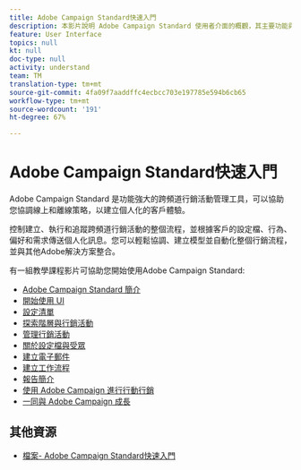 ```yaml
---
title: Adobe Campaign Standard快速入門
description: 本影片說明 Adobe Campaign Standard 使用者介面的概觀，其主要功能與核心功能性。
feature: User Interface
topics: null
kt: null
doc-type: null
activity: understand
team: TM
translation-type: tm+mt
source-git-commit: 4fa09f7aaddffc4ecbcc703e197785e594b6cb65
workflow-type: tm+mt
source-wordcount: '191'
ht-degree: 67%

---
```



# Adobe Campaign Standard快速入門

Adobe Campaign Standard 是功能強大的跨頻道行銷活動管理工具，可以協助您協調線上和離線策略，以建立個人化的客戶體驗。

控制建立、執行和追蹤跨頻道行銷活動的整個流程，並根據客戶的設定檔、行為、偏好和需求傳送個人化訊息。您可以輕鬆協調、建立模型並自動化整個行銷流程，並與其他Adobe解決方案整合。

有一組教學課程影片可協助您開始使用Adobe Campaign Standard:

* [Adobe Campaign Standard 簡介](/help/getting-started/adobe-campaign-standard-introduction.md)
* [開始使用 UI](/help/getting-started/getting-started-with-the-ui.md)
* [設定清單](/help/getting-started/configure-a-list.md)
* [探索階層與行銷活動](/help/getting-started/explore-hierarchy-and-marketing-activities.md)
* [管理行銷活動](/help/getting-started/managing-campaigns.md)
* [關於設定檔與受眾](/help/getting-started/understanding-profiles-and-audiences.md)
* [建立電子郵件](https://docs.adobe.com/content/help/zh-Hant/campaign-standard-learn/tutorials/communication-channels/email/create-email-from-homepage.html)
* [建立工作流程](/help/managing-processes-and-data/create-workflow.md)
* [報告簡介](/help/getting-started/reporting-with-adobe-campaign-introduction.md)
* [使用 Adobe Campaign 進行行動行銷](/help/getting-started/mobile-marketing-with-adobe-campaign.md)
* [一同與 Adobe Campaign 成長](/help/getting-started/growing-with-adobe-campaign.md)

## 其他資源

* [檔案- Adobe Campaign Standard快速入門](https://docs.adobe.com/content/help/en/campaign-standard/using/getting-started/about-campaign-standard.html)
